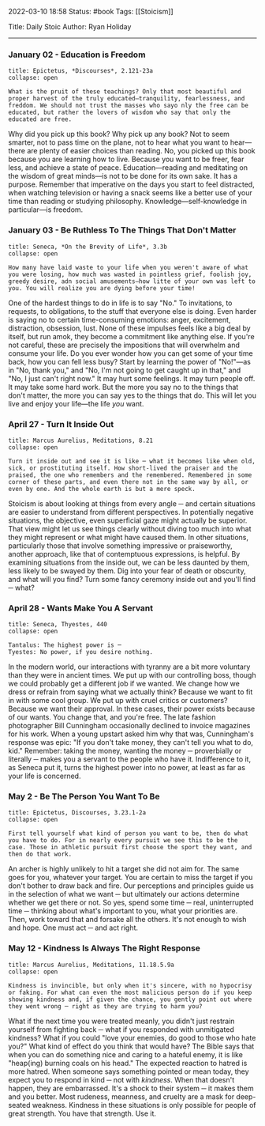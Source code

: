 2022-03-10 18:58
Status: #book 
Tags: [[Stoicism]]

Title: Daily Stoic
Author: Ryan Holiday

---

### January 02 - Education is Freedom

```ad-quote
title: Epictetus, *Discourses*, 2.121-23a
collapse: open

What is the pruit of these teachings? Only that most beautiful and proper harvest of the truly educated—tranquility, fearlessness, and freddom. We should not trust the masses who sayo nly the free can be educated, but rather the lovers of wisdom who say that only the educated are free. 
```

Why did you pick up this book? Why pick up any book? Not to seem smarter, not to pass time on the plane, not to hear what you want to hear—there are plenty of easier choices than reading.
No, you picked up this book because you are learning how to live. Because you want to be freer, fear less, and achieve a state of peace. Education—reading and meditating on the wisdom of great minds—is not to be done for its own sake. It has a purpose.
Remember that imperative on the days you start to feel distracted, when watching television or having a snack seems like a better use of your time than reading or studying philosophy. Knowledge—self-knowledge in particular—is freedom.

### January 03 - Be Ruthless To The Things That Don't Matter

```ad-quote
title: Seneca, *On the Brevity of Life*, 3.3b
collapse: open

How many have laid waste to your life when you weren't aware of what you were losing, how much was wasted in pointless grief, foolish joy, greedy desire, adn social amusements—how litte of your own was left to you. You will realize you are dying before your time!
```

One of the hardest things to do in life is to say "No." To invitations, to requests, to obligations, to the stuff that everyone else is doing. Even harder is saying no to certain time-consuming emotions: anger, excitement, distraction, obsession, lust. None of these impulses feels like a big deal by itself, but run amok, they become a commitment like anything else.
If you're not careful, these are precisely the impositions that will overwhelm and consume your life. Do you ever wonder how you can get some of your time back, how you can fell less busy? Start by learning the power of "No!"—as in "No, thank you," and "No, I'm not going to get caught up in that," and "No, I just can't right now." It may hurt some feelings. It may turn people off. It may take some hard work. But the more you say no to the things that don't matter, the more you can say yes to the things that do. This will let you live and enjoy your life—the life *you* want.
### April 27 - Turn It Inside Out
```ad-quote
title: Marcus Aurelius, Meditations, 8.21
collapse: open

Turn it inside out and see it is like ─ what it becomes like when old, sick, or prostituting itself. How short-lived the praiser and the praised, the one who remembers and the remembered. Remembered in some corner of these parts, and even there not in the same way by all, or even by one. And the whole earth is but a mere speck.
```
Stoicism is about looking at things from every angle ─ and certain situations are easier to understand from different perspectives. In potentially negative situations, the objective, even superficial gaze might actually be superior. That view might let us see things clearly without diving too much into what they might represent or what might have caused them. In other situations, particularly those that involve something impressive or praiseworthy, another approach, like that of contemptuous expressions, is helpful. By examining situations from the inside out, we can be less daunted by them, less likely to be swayed by them.
Dig into your fear of death or obscurity, and what will you find? Turn some fancy ceremony inside out and you'll find ─ what?

### April 28 -  Wants Make You A Servant
```ad-quote
title: Seneca, Thyestes, 440
collapse: open

Tantalus: The highest power is ─
Tyestes: No power, if you desire nothing.
```
In the modern world, our interactions with tyranny are a bit more voluntary than they were in ancient times. We put up with our controlling boss, though we could probably get a different job if we wanted. We change how we dress or refrain from saying what we actually think? Because we want to fit in with some cool group. We put up with cruel critics or customers? Because we want their approval. In these cases, their power exists because of our wants. You change that, and you're free.
The late fashion photographer Bill Cunningham occasionally declined to invoice magazines for his work. When a young upstart asked him why that was, Cunningham's response was epic: "If you don't take money, they can't tell you what to do, kid."
Remember: taking the money, wanting the money ─ proverbially or literally ─ makes you a servant to the people who have it. Indifference to it, as Seneca put it, turns the highest power into no power, at least as far as your life is concerned.
### May 2 - Be The Person You Want To Be
```ad-quote
title: Epictetus, Discourses, 3.23.1-2a
collapse: open

First tell yourself what kind of person you want to be, then do what you have to do. For in nearly every pursuit we see this to be the case. Those in athletic pursuit first choose the sport they want, and then do that work.

```
An archer is highly unlikely to hit a target she did not aim for. The same goes for you, whatever your target. You are certain to miss the target if you don't bother to draw back and fire. Our perceptions and principles guide us in the selection of what we want ─ but ultimately our actions determine whether we get there or not.
So yes, spend some time ─ real, uninterrupted time ─ thinking about what's important to you, what your priorities are. Then, work toward that and forsake all the others. It's not enough to wish and hope. One must act ─ and act right.
### May 12 - Kindness Is Always The Right Response
```ad-quote
title: Marcus Aurelius, Meditations, 11.18.5.9a
collapse: open

Kindness is invincible, but only when it's sincere, with no hypocrisy or faking. For what can even the most malicious person do if you keep showing kindness and, if given the chance, you gently point out where they went wrong ─ right as they are trying to harm you?

```
What if the next time you were treated meanly, you didn't just restrain yourself from fighting back ─ what if you responded with unmitigated kindness? What if you could "love your enemies, do good to those who hate you?" What kind of effect do you think that would have?
The Bible says that when you can do something nice and caring to a hateful enemy, it is like "heap(ing) burning coals on his head." The expected reaction to hatred is more hatred. When someone says something pointed or mean today, they expect you to respond in kind ─ not with *kindness*. When that doesn't happen, they are embarrassed. It's a shock to their system ─ it makes them and you better.
Most rudeness, meanness, and cruelty are a mask for deep-seated weakness. Kindness in these situations is only possible for people of great strength. You have that strength. Use it.